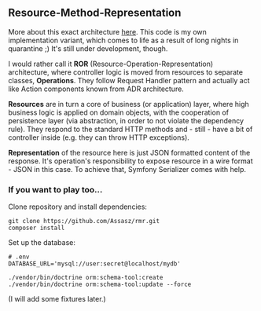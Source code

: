 ## Resource-Method-Representation

More about this exact architecture [here](https://www.peej.co.uk/articles/rmr-architecture.html).
This code is my own implementation variant, which comes to life as a result of long nights 
in quarantine ;) It's still under development, though.

I would rather call it **ROR** (Resource-Operation-Representation) architecture, 
where controller logic is moved from resources to separate classes, **Operations**. 
They follow Request Handler pattern and actually act like Action components known 
from ADR architecture. 

**Resources** are in turn a core of business (or application) layer,
where high business logic is applied on domain objects, with the cooperation of 
persistence layer (via abstraction, in order to not violate the dependency rule).
They respond to the standard HTTP methods and - still - have a bit of controller inside 
(e.g. they can throw HTTP exceptions).

**Representation** of the resource here is just JSON formatted content of the response.
It's operation's responsibility to expose resource in a wire format - JSON in 
this case. To achieve that, Symfony Serializer comes with help.

### If you want to play too...

Clone repository and install dependencies:

```
git clone https://github.com/Assasz/rmr.git
composer install
```

Set up the database:

```
# .env
DATABASE_URL='mysql://user:secret@localhost/mydb'
```

```
./vendor/bin/doctrine orm:schema-tool:create
./vendor/bin/doctrine orm:schema-tool:update --force
```

(I will add some fixtures later.)